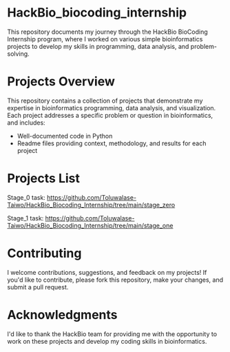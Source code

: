 # HackBio_biocoding_internship
 This repository documents my journey through the HackBio BioCoding Internship program, where I worked on various simple bioinformatics projects to develop my skills in programming, data analysis, and problem-solving.

# Projects Overview
This repository contains a collection of projects that demonstrate my expertise in bioinformatics programming, data analysis, and visualization. Each project addresses a specific problem or question in bioinformatics, and includes:

- Well-documented code in Python
- Readme files providing context, methodology, and results for each project

# Projects List
Stage_0 task: https://github.com/Toluwalase-Taiwo/HackBio_Biocoding_Internship/tree/main/stage_zero

Stage_1 task: https://github.com/Toluwalase-Taiwo/HackBio_Biocoding_Internship/tree/main/stage_one

# Contributing
I welcome contributions, suggestions, and feedback on my projects! If you'd like to contribute, please fork this repository, make your changes, and submit a pull request.

# Acknowledgments
I'd like to thank the HackBio team for providing me with the opportunity to work on these projects and develop my coding skills in bioinformatics.
